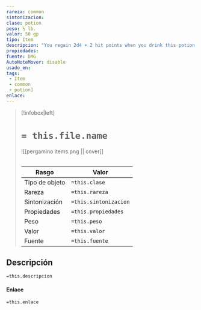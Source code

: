 ```yaml
---
rareza: common
sintonizacion: 
clase: potion
peso: ½ lb.
valor: 50 gp
tipo: Item
descripcion: "You regain 2d4 + 2 hit points when you drink this potion. The potion&#x27;s red liquid glimmers when agitated."
propiedades: 
fuente: DMG
AutoNoteMover: disable
usado_en:  
tags: 
 - Item
 - common
 - potion]
enlace: 
---
```


> [!infobox|left]
>  # `= this.file.name`
> ![[pergamino items.png || cover]]
> ######   
> |Rasgo | Valor |
> | --- | --- |
> | Tipo de objeto| `=this.clase`|
>  | Rareza| `=this.rareza`|
> | Sintonización | `=this.sintonizacion` |
> | Propiedades | `=this.propiedades` |
>  | Peso | `=this.peso` |
> | Valor | `=this.valor` |
> | Fuente | `=this.fuente` |


## Descripción
`=this.descripcion`

#### Enlace
`=this.enlace`